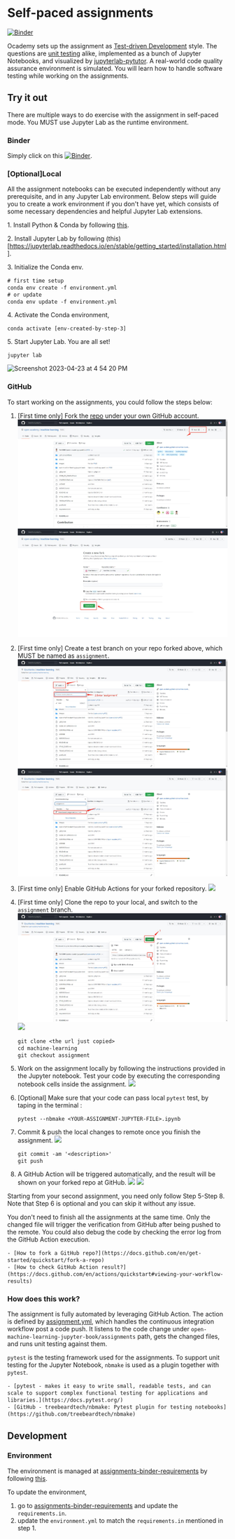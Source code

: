 # Self-paced assignments

[![Binder](http://mybinder.org/badge_logo.svg)](https://mybinder.org/v2/gh/ocademy-ai/assignments-binder-requirements/main?urlpath=git-pull%3Frepo%3Dhttps%253A%252F%252Fgithub.com%252Focademy-ai%252Fmachine-learning%26urlpath%3Dlab%252Ftree%252Fmachine-learning%252F%26branch%3Dmain)

Ocademy sets up the assignment as [Test-driven Development](https://en.wikipedia.org/wiki/Test-driven_development) style. The questions are [unit testing](https://en.wikipedia.org/wiki/Unit_testing) alike, implemented as a bunch of Jupyter Notebooks, and visualized by [jupyterlab-pytutor](https://github.com/jupyterlab-contrib/jupyterlab-pytutor). A real-world code quality assurance environment is simulated. You will learn how to handle software testing while working on the assignments.

## Try it out

There are multiple ways to do exercise with the assignment in self-paced mode. You MUST use Jupyter Lab as the runtime environment.

### Binder

Simply click on this [![Binder](http://mybinder.org/badge_logo.svg)](https://mybinder.org/v2/gh/ocademy-ai/assignments-binder-requirements/main?urlpath=git-pull%3Frepo%3Dhttps%253A%252F%252Fgithub.com%252Focademy-ai%252Fmachine-learning%26urlpath%3Dlab%252Ftree%252Fmachine-learning%252F%26branch%3Dmain).

### [Optional]Local

All the assignment notebooks can be executed independently without any prerequisite, and in any Jupyter Lab environment. Below steps will guide you to create a work environment if you don't have yet, which consists of some necessary dependencies and helpful Jupyter Lab extensions.

1\. Install Python & Conda by following [this](https://github.com/ocademy-ai/machine-learning/blob/main/CONTRIBUTING.md#install-python--conda).

2\. Install Jupyter Lab by following (this)[https://jupyterlab.readthedocs.io/en/stable/getting_started/installation.html].

3\. Initialize the Conda env.

```
# first time setup
conda env create -f environment.yml
# or update
conda env update -f environment.yml
```

4\. Activate the Conda environment,

```
conda activate [env-created-by-step-3]
```

5\. Start Jupyter Lab. You are all set!

```
jupyter lab
```

![Screenshot 2023-04-23 at 4 54 20 PM](https://user-images.githubusercontent.com/5424267/233873630-de9c1b75-c635-45bd-b4d0-889f0c917301.png)

### GitHub

To start working on the assignments, you could follow the  steps below:

1. [First time only] Fork the [repo](https://github.com/ocademy-ai/machine-learning) under your own GitHub account.
![](https://raw.githubusercontent.com/ocademy-ai/machine-learning/main/images/fork-01.jpg)
![](https://raw.githubusercontent.com/ocademy-ai/machine-learning/main/images/fork-02.jpg)
2. [First time only] Create a test branch on your repo forked above, which MUST be named as `assignment`.
![](https://raw.githubusercontent.com/ocademy-ai/machine-learning/main/images/create_branch-01.jpg)
![](https://raw.githubusercontent.com/ocademy-ai/machine-learning/main/images/create_branch-02.jpg)
3. [First time only] Enable GitHub Actions for your forked repository.
![](https://raw.githubusercontent.com/ocademy-ai/machine-learning/main/images/enable_actions.png)
4. [First time only] Clone the repo to your local, and switch to the `assignment` branch.
![](https://raw.githubusercontent.com/ocademy-ai/machine-learning/main/images/git_clone-01.jpg)
![](https://raw.githubusercontent.com/ocademy-ai/machine-learning/main/images/clone_checkout.png)
    ```shell
    git clone <the url just copied>
    cd machine-learning
    git checkout assignment
    ```
5. Work on the assignment locally by following the instructions provided in the Jupyter notebook. Test your code by executing the corresponding notebook cells inside the assignment.
![](https://raw.githubusercontent.com/ocademy-ai/machine-learning/main/images/executing-code-cell.png)
6. [Optional] Make sure that your code can pass local `pytest` test, by taping in the terminal : <br>
    ```shell
   pytest --nbmake <YOUR-ASSIGNMENT-JUPYTER-FILE>.ipynb
   ```

7. Commit & push the local changes to remote once you finish the assignment.
![](https://raw.githubusercontent.com/ocademy-ai/machine-learning/main/images/commit_push.png)

    ```shell
    git commit -am '<description>'
    git push
    ```

8. A GitHub Action will be triggered automatically, and the result will be shown on your forked repo at GitHub.
![](https://raw.githubusercontent.com/ocademy-ai/machine-learning/main/images/actions-1.png)
![](https://raw.githubusercontent.com/ocademy-ai/machine-learning/main/images/actions-2.png)

Starting from your second assignment, you need only follow
Step 5-Step 8. Note that Step 6 is optional and you can skip it without any issue.

You don't need to finish all the assignments at the same time. Only the changed file will trigger the verification from GitHub after being pushed to the remote. You could also debug the code by checking the error log from the GitHub Action execution.

```{seealso}
- [How to fork a GitHub repo?](https://docs.github.com/en/get-started/quickstart/fork-a-repo)
- [How to check GitHub Action result?](https://docs.github.com/en/actions/quickstart#viewing-your-workflow-results)
```

### How does this work?

The assignment is fully automated by leveraging GitHub Action. The action is defined by [assignment.yml](https://github.com/ocademy-ai/machine-learning/blob/main/.github/workflows/assignment.yml), which handles the continuous integration workflow post a code push. It listens to the code change under `open-machine-learning-jupyter-book/assignments` path, gets the changed files, and runs unit testing against them.

`pytest` is the testing framework used for the assignments. To support unit testing for the Jupyter Notebook, `nbmake` is used as a plugin together with `pytest`.

```{seealso}
- [pytest - makes it easy to write small, readable tests, and can scale to support complex functional testing for applications and libraries.](https://docs.pytest.org/)
- [GitHub - treebeardtech/nbmake: Pytest plugin for testing notebooks](https://github.com/treebeardtech/nbmake)
```

## Development

### Environment

The environment is managed at [assignments-binder-requirements](https://github.com/ocademy-ai/assignments-binder-requirements) by following [this](https://discourse.jupyter.org/t/tip-speed-up-binder-launches-by-pulling-github-content-in-a-binder-link-with-nbgitpuller/922).

To update the environment,

1. go to [assignments-binder-requirements](https://github.com/ocademy-ai/assignments-binder-requirements) and update the `requirements.in`.
2. update the `environment.yml` to match the `requirements.in` mentioned in step 1.
